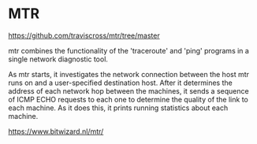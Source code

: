 # MTR


https://github.com/traviscross/mtr/tree/master

mtr combines the functionality of the 'traceroute' and 'ping' programs in a single network diagnostic tool.

As mtr starts, it investigates the network connection between the host mtr runs on and a user-specified destination host. After it determines the address of each network hop between the machines, it sends a sequence of ICMP ECHO requests to each one to determine the quality of the link to each machine. As it does this, it prints running statistics about each machine.



https://www.bitwizard.nl/mtr/

